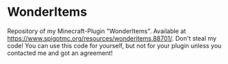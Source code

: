 # WonderItems
Repository of my Minecraft-Plugin "WonderItems". Available at https://www.spigotmc.org/resources/wonderitems.88701/. Don't steal my code! You can use this code for yourself, but not for your plugin unless you contacted me and got an agreement!
